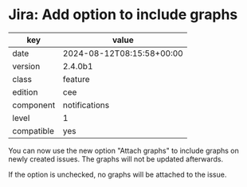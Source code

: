 [//]: # (werk v2)
# Jira: Add option to include graphs

key        | value
---------- | ---
date       | 2024-08-12T08:15:58+00:00
version    | 2.4.0b1
class      | feature
edition    | cee
component  | notifications
level      | 1
compatible | yes

You can now use the new option "Attach graphs" to include graphs on newly
created issues. The graphs will not be updated afterwards.

If the option is unchecked, no graphs will be attached to the issue.
